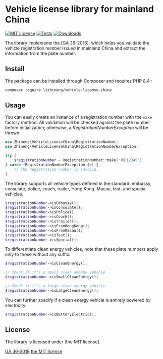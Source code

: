# Vehicle license library for mainland China

[![MIT License](https://img.shields.io/packagist/l/lizhineng/vehicle-license-china)](https://github.com/lizhineng/vehicle-license-china)
[![Tests](https://github.com/lizhineng/vehicle-license-china/actions/workflows/test.yml/badge.svg)](https://github.com/lizhineng/vehicle-license-china/actions/workflows/test.yml)
[![Downloads](https://img.shields.io/packagist/dt/lizhineng/vehicle-license-china)](https://github.com/lizhineng/vehicle-license-china/actions/workflows/test.yml)

The library implements the [GA 36-2018], which helps you validate the vehicle
registration number issued in mainland China and extract the information
from the plate number.

## Install

The package can be installed through Composer and requires PHP 8.4+

```bash
composer require lizhineng/vehicle-license-china
```

## Usage

You can easily create an instance of a registration number with the `make`
factory method. All validation will be checked against the plate number
before initialization; otherwise, a _RegistrationNumberException_ will be
thrown.

```php
use Zhineng\VehicleLicenseChina\RegistrationNumber;
use Zhineng\VehicleLicenseChina\RegistrationNumberException;

try {
    $registrationNumber = RegistrationNumber::make('粤E12345');
} catch (RegistrationNumberException $e) {
    // The registration number is invalid.
}
```

The library supports all vehicle types defined in the standard: embassy,
consulate, police, coach, trailer, Hong Kong, Macau, test, and special
vehicles.

```php
$registrationNumber->isEmbassy();
$registrationNumber->isConsulate();
$registrationNumber->isPolice();
$registrationNumber->isCoach();
$registrationNumber->isTrailer();
$registrationNumber->isFromHongKong();
$registrationNumber->isFromMacau();
$registrationNumber->isTest();
$registrationNumber->isSpecial();
```

To differentiate clean energy vehicles, note that these plate numbers apply
only to those without any suffix.

```php
$registrationNumber->isCleanEnergy();

// Check if it's a small clean energy vehicle
$registrationNumber->isSmallCleanEnergy();

// Check if it's a large clean energy vehicle
$registrationNumber->isLargeCleanEnergy();
```

You can further specify if a clean energy vehicle is entirely powered by
electricity.

```php
$registrationNumber->isBatteryElectric();
```

## License

The library is licensed under [the MIT license].

[GA 36-2018](https://std.samr.gov.cn/hb/search/stdHBDetailed?id=8B1827F150C5BB19E05397BE0A0AB44A)
[the MIT license](LICENSE.md)
